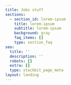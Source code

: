 ```yaml
---
title: Jobs stuff
sections:
  - section_id: lorem-ipsum
    title: lorem-ipsum
    subtitle: lorem-ipsum
    background: gray
    faq_items: []
    type: section_faq
seo:
  title: ''
  description: ''
  robots: []
  extra: []
  type: stackbit_page_meta
layout: landing
---
```

